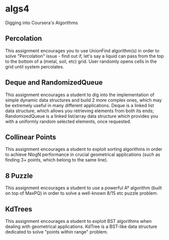 # algs4
Digging into Coursera's Algorithms

## Percolation

This assignment encourages you to use UnionFind algorithm(s) in order to solve "Percolation" issue - find out if, let's say a liquid can pass from the top to the bottom of a (metal, soil, etc) grid.
User randomly opens cells in the grid until system percolates.

## Deque and RandomizedQueue

This assignment encourages a student to dig into the implementation of simple dynamic data structures and build 2 more complex ones, which may be extremely useful in many different applications.
Deque is a linked list data structure, which allows you retrieving elements from both its ends;
RandomizedQueue is a linked list/array data structure which provides you with a uniformly random selected elements, once requested.

## Collinear Points

This assignment encourages a student to exploit sorting algorithms in order to achieve NlogN performance in crucial geometrical applications (such as finding 3+ points, which belong to the same line).

## 8 Puzzle

This assignment encourages a student to use a powerful A* algorithm (built on top of MaxPQ) in order to solve a well-known 8/15 etc puzzle problem.

## KdTrees

This assignment encourages a student to exploit BST algorithms when dealing with geometrical applications. KdTree is a BST-like data structure dedicated to solve "points within range" problem.
